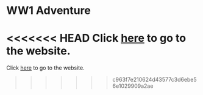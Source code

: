 # WW1 Adventure

<<<<<<< HEAD
Click [here](#) to go to the website.
=======

Click [here](/start.html) to go to the website.
>>>>>>> c963f7e210624d43577c3d6ebe56e1029909a2ae
